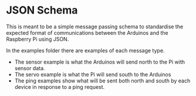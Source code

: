 # JSON Schema

This is meant to be a simple message passing schema to standardise the expected format 
of communications between the Arduinos and the Raspberry Pi using JSON.


In the examples folder there are examples of each message type.

* The sensor example is what the Arduinos will send north to the Pi with sensor data.
* The servo example is what the Pi will send south to the Arduinos
* The ping examples show what will be sent both north and south by each device in response to a ping
request.
